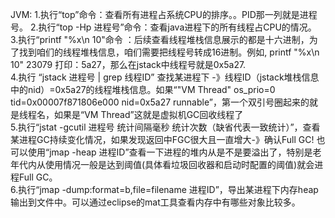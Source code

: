 JVM:
    1.执行“top”命令：查看所有进程占系统CPU的排序。。PID那一列就是进程号。
    2.执行“top -Hp 进程号”命令：查看java进程下的所有线程占CPU的情况。
    3.执行“printf "%x\n 10"命令 ：后续查看线程堆栈信息展示的都是十六进制，为了找到咱们的线程堆栈信息，咱们需要把线程号转成16进制。例如, printf "%x\n 10" 23079 打印：5a27，那么在jstack中线程号就是0x5a27.    
    4.执行 “jstack 进程号 | grep 线程ID” 查找某进程下  -》线程ID（jstack堆栈信息中的nid）=0x5a27的线程堆栈信息。如果“"VM Thread" os_prio=0 tid=0x00007f871806e000 nid=0x5a27 runnable”，第一个双引号圈起来的就是线程名，如果是“VM Thread”这就是虚拟机GC回收线程了    
    5.执行“jstat -gcutil 进程号 统计间隔毫秒 统计次数（缺省代表一致统计）”，查看某进程GC持续变化情况，如果发现返回中FGC很大且一直增大-》确认Full GC! 也可以使用“jmap -heap 进程ID”查看一下进程的堆内从是不是要溢出了，特别是老年代内从使用情况一般是达到阈值(具体看垃圾回收器和启动时配置的阈值)就会进程Full GC。    
    6.执行“jmap -dump:format=b,file=filename 进程ID”，导出某进程下内存heap输出到文件中。可以通过eclipse的mat工具查看内存中有哪些对象比较多。